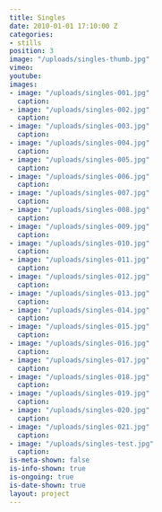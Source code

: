 ```yaml
---
title: Singles
date: 2010-01-01 17:10:00 Z
categories:
- stills
position: 3
image: "/uploads/singles-thumb.jpg"
vimeo: 
youtube: 
images:
- image: "/uploads/singles-001.jpg"
  caption: 
- image: "/uploads/singles-002.jpg"
  caption: 
- image: "/uploads/singles-003.jpg"
  caption: 
- image: "/uploads/singles-004.jpg"
  caption: 
- image: "/uploads/singles-005.jpg"
  caption: 
- image: "/uploads/singles-006.jpg"
  caption: 
- image: "/uploads/singles-007.jpg"
  caption: 
- image: "/uploads/singles-008.jpg"
  caption: 
- image: "/uploads/singles-009.jpg"
  caption: 
- image: "/uploads/singles-010.jpg"
  caption: 
- image: "/uploads/singles-011.jpg"
  caption: 
- image: "/uploads/singles-012.jpg"
  caption: 
- image: "/uploads/singles-013.jpg"
  caption: 
- image: "/uploads/singles-014.jpg"
  caption: 
- image: "/uploads/singles-015.jpg"
  caption: 
- image: "/uploads/singles-016.jpg"
  caption: 
- image: "/uploads/singles-017.jpg"
  caption: 
- image: "/uploads/singles-018.jpg"
  caption: 
- image: "/uploads/singles-019.jpg"
  caption: 
- image: "/uploads/singles-020.jpg"
  caption: 
- image: "/uploads/singles-021.jpg"
  caption: 
- image: "/uploads/singles-test.jpg"
  caption: 
is-meta-shown: false
is-info-shown: true
is-ongoing: true
is-date-shown: true
layout: project
---
```


